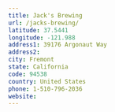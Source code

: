 ```yaml
---
title: Jack's Brewing
url: /jacks-brewing/
latitude: 37.5441
longitude: -121.988
address1: 39176 Argonaut Way
address2: 
city: Fremont
state: California
code: 94538
country: United States
phone: 1-510-796-2036
website: 
---
```


